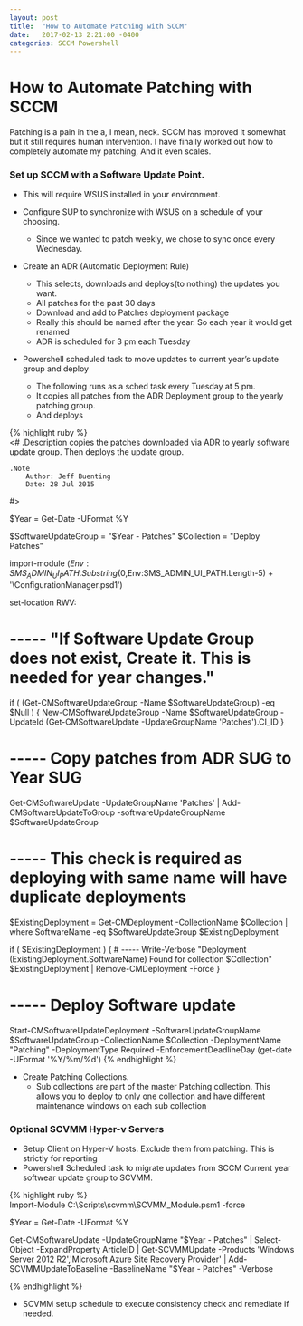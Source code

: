 ```yaml
---
layout: post
title:  "How to Automate Patching with SCCM"
date:   2017-02-13 2:21:00 -0400
categories: SCCM Powershell
---
```

# How to Automate Patching with SCCM #

Patching is a pain in the a, I mean, neck.  SCCM has improved it somewhat but it still requires human intervention.  I have finally worked out how to completely automate my patching, And it even scales.  

### Set up SCCM with a Software Update Point. ###
- This will require WSUS installed in your environment.

- Configure SUP to synchronize with WSUS on a schedule of your choosing.
  -	Since we wanted to patch weekly, we chose to sync once every Wednesday.

- Create an ADR (Automatic Deployment Rule)
  - This selects, downloads and deploys(to nothing) the updates you want.  
   - All patches for the past 30 days
   - Download and add to Patches deployment package
    - Really this should be named after the year.  So each year it would get renamed
   - ADR is scheduled for 3 pm each Tuesday

- Powershell scheduled task to move updates to current year’s update group and deploy
  - The following runs as a sched task every Tuesday at 5 pm.  
   - It copies all patches from the ADR Deployment group to the yearly patching group.
   - And deploys

{% highlight ruby %}   
<#
    .Description
        copies the patches downloaded via ADR to yearly software update group.  Then deploys the update group.

    .Note
        Author: Jeff Buenting
        Date: 28 Jul 2015
#>

$Year = Get-Date -UFormat %Y

$SoftwareUpdateGroup = "$Year - Patches"
$Collection = "Deploy Patches"

import-module ($Env:SMS_ADMIN_UI_PATH.Substring(0,$Env:SMS_ADMIN_UI_PATH.Length-5) + '\ConfigurationManager.psd1')

set-location RWV:
        
# ----- "If Software Update Group does not exist, Create it.  This is needed for year changes."
if ( (Get-CMSoftwareUpdateGroup -Name $SoftwareUpdateGroup) -eq $Null ) {
    New-CMSoftwareUpdateGroup -Name $SoftwareUpdateGroup -UpdateId (Get-CMSoftwareUpdate -UpdateGroupName 'Patches').CI_ID
}

# ----- Copy patches from ADR SUG to Year SUG
Get-CMSoftwareUpdate -UpdateGroupName 'Patches' | Add-CMSoftwareUpdateToGroup -softwareUpdateGroupName $SoftwareUpdateGroup

# ----- This check is required as deploying with same name will have duplicate deployments
$ExistingDeployment = Get-CMDeployment -CollectionName $Collection | where SoftwareName -eq $SoftwareUpdateGroup
$ExistingDeployment

if ( $ExistingDeployment ) {
    # ----- Write-Verbose "Deployment $($ExistingDeployment.SoftwareName) Found for collection $Collection"
    $ExistingDeployment | Remove-CMDeployment -Force
}

# ----- Deploy Software update
Start-CMSoftwareUpdateDeployment -SoftwareUpdateGroupName $SoftwareUpdateGroup -CollectionName $Collection -DeploymentName "Patching" -DeploymentType Required -EnforcementDeadlineDay (get-date -UFormat '%Y/%m/%d')
{% endhighlight %}

   
- Create Patching Collections.
  -	Sub collections are part of the master Patching collection.  This allows you to deploy to only one collection and have different maintenance windows on each sub collection 


### Optional SCVMM Hyper-v Servers ###
- Setup Client on Hyper-V hosts.  Exclude them from patching.  This is strictly for reporting
- Powershell Scheduled task to migrate updates from SCCM Current year softwear update group to SCVMM.
 
{% highlight ruby %}   
Import-Module C:\Scripts\scvmm\SCVMM_Module.psm1 -force

$Year = Get-Date -UFormat %Y

Get-CMSoftwareUpdate -UpdateGroupName "$Year - Patches" | Select-Object -ExpandProperty ArticleID | Get-SCVMMUpdate  -Products 'Windows Server 2012 R2','Microsoft Azure Site Recovery Provider' | Add-SCVMMUpdateToBaseline -BaselineName "$Year - Patches" -Verbose 

{% endhighlight %}
 

- SCVMM setup schedule to execute consistency check and remediate if needed. 



